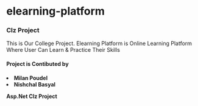 # elearning-platform
<h3>Clz Project</h3>
This is Our College Project. Elearning Platform is Online Learning Platform Where User Can Learn & Practice Their Skills

<h4>Project is Contibuted by <h4>
<li>Milan Poudel</li>
<li>Nishchal Basyal</li>

Asp.Net Clz Project

